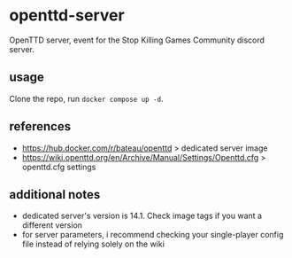 # openttd-server
OpenTTD server, event for the Stop Killing Games Community discord server.

## usage
Clone the repo, run `docker compose up -d`.

## references
- https://hub.docker.com/r/bateau/openttd > dedicated server image
- https://wiki.openttd.org/en/Archive/Manual/Settings/Openttd.cfg > openttd.cfg settings

## additional notes
- dedicated server's version is 14.1. Check image tags if you want a different version
- for server parameters, i recommend checking your single-player config file instead of relying solely on the wiki
